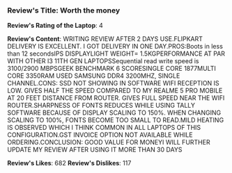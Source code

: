 ### Review's Title: Worth the money

**Review's Rating of the Laptop**: 4

**Review's Content**:
WRITING REVIEW AFTER 2 DAYS USE.FLIPKART DELIVERY IS EXCELLENT. I GOT DELIVERY IN ONE DAY.PROS:Boots in less than 12 secondsIPS DISPLAYLIGHT WEIGHT= 1.5KGPERFORMANCE AT PAR WITH OTHER I3 11TH GEN LAPTOPSSequential read write speed is 3100/2900 MBPSGEEK BENCHMARK 6 SCORESINGLE CORE 1877MULTI CORE 3350RAM USED SAMSUNG DDR4 3200MHZ, SINGLE CHANNEL.CONS: SSD NOT SHOWING IN SOFTWARE WIFI RECEPTION IS LOW. GIVES HALF THE SPEED COMPARED TO MY REALME 5 PRO MOBILE AT 20 FEET DISTANCE FROM ROUTER. GIVES FULL SPEED NEAR THE WIFI ROUTER.SHARPNESS OF FONTS REDUCES WHILE USING TALLY SOFTWARE BECAUSE OF DISPLAY SCALING TO 150%. WHEN CHANGING SCALING TO 100%, FONTS BECOME TOO SMALL TO READ.MILD HEATING IS OBSERVED WHICH I THINK COMMON IN ALL LAPTOPS OF THIS CONFIGURATION.GST INVOICE OPTION NOT AVAILABLE WHILE ORDERING.CONCLUSION: GOOD VALUE FOR MONEYI WILL FURTHER UPDATE MY REVIEW AFTER USING IT MORE THAN 30 DAYS

**Review's Likes**: 682
**Review's Dislikes**: 117
